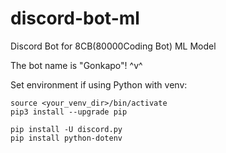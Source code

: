 # discord-bot-ml
Discord Bot for 8CB(80000Coding Bot) ML Model

The bot name is "Gonkapo"! ^v^

Set environment if using Python with venv:
```
source <your_venv_dir>/bin/activate
pip3 install --upgrade pip

pip install -U discord.py
pip install python-dotenv
```
